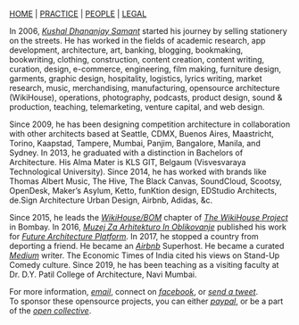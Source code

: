 [HOME](https://kvshvl.github.io/index.html) | [PRACTICE](https://kvshvl.github.io/practice.html) | [PEOPLE](https://kvshvl.github.io/people.html) | [LEGAL](https://kvshvl.github.io/legal.html)

In 2006, [_Kushal Dhananjay Samant_](https://linkedin.com/in/kvshvl) started his journey by selling stationery on the streets. He has worked in the fields of academic research, app development, architecture, art, banking, blogging, bookmaking, bookwriting, clothing, construction, content creation, content writing, curation, design, e-commerce, engineering, film making, furniture design, garments, graphic design, hospitality, logistics, lyrics writing, market research, music, merchandising, manufacturing, opensource architecture (WikiHouse), operations, photography, podcasts, product design, sound & production, teaching, telemarketing, venture capital, and web design.

Since 2009, he has been designing competition architecture in collaboration with other architects based at Seattle, CDMX, Buenos Aires, Maastricht, Torino, Kaapstad, Tampere, Mumbai, Panjim, Bangalore, Manila, and Sydney. In 2013, he graduated with a distinction in Bachelors of Architecture. His Alma Mater is KLS GIT, Belgaum (Visvesvaraya Technological University). Since 2014, he has worked with brands like Thomas Albert Music, The Hive, The Black Canvas, SoundCloud, Scootsy, OpenDesk, Maker’s Asylum, Ketto, funKtion design, EDStudio Architects, de.Sign Architecture Urban Design, Airbnb, Adidas, &c.

Since 2015, he leads the [_WikiHouse/BOM_](https://sketchfab.com/WikiHouseBOM) chapter of [_The WikiHouse Project_](https://wikihouse.cc/Contributors) in Bombay. In 2016, [_Muzej Za Arhitekturo In Oblikovanje_](http://www.mao.si) published his work for [_Future Architecture Platform_](https://futurearchitectureplatform.org/projects/8e8af477-4aea-431b-a69f-74cd05862eac). In 2017, he stopped a country from deporting a friend. He became an [_Airbnb_](https://airbnb.co.in/users/show/21563871) Superhost. He became a curated [_Medium_](https://medium.com/@kvshvl) writer. The Economic Times of India cited his views on Stand-Up Comedy culture. Since 2019, he has been teaching as a visiting faculty at Dr. D.Y. Patil College of Architecture, Navi Mumbai.

For more information, [_email_](mailto:%20kushaldsamant@gmail.com), connect on [_facebook_](https://facebook.com/kvshvl), or [_send a tweet_](https://twitter.com/kvshvl_).  
To sponsor these opensource projects, you can either [_paypal_](https://www.paypal.com/paypalme2/parceloff), or be a part of the [_open collective_](https://opencollective.com/kvshvl).
